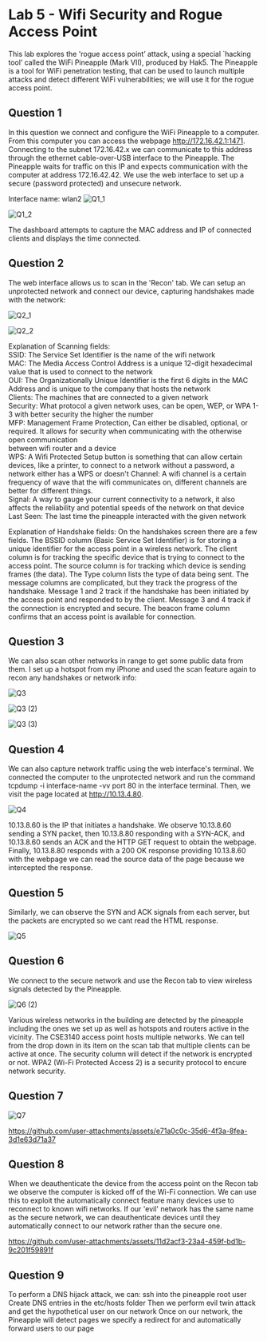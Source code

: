 # Lab 5 - Wifi Security and Rogue Access Point

This lab explores the 'rogue access point’ attack, using a special `hacking tool’ called the WiFi Pineapple (Mark VII), produced by Hak5. The 
Pineapple is a tool for WiFi penetration testing, that can be used to launch multiple attacks and 
detect different WiFi vulnerabilities; we will use it for the rogue access point. 


## Question 1
In this question we connect and configure the WiFi Pineapple to a computer. From this computer you can access the webpage http://172.16.42.1:1471. Connecting to the subnet 172.16.42.x we can communicate to this address through the ethernet cable-over-USB interface to the Pineapple. The Pineapple waits for traffic on this IP and expects communication with the computer at address 172.16.42.42. We use the web interface to set up a secure (password protected) and unsecure network.

Interface name: wlan2
![Q1_1](https://github.com/user-attachments/assets/5a79ab58-b029-4fba-a836-473fa85da3c0)

![Q1_2](https://github.com/user-attachments/assets/7e570eb2-4e39-45e0-8d4b-b5d24d7d61f2)

The dashboard attempts to capture the MAC address and IP of connected clients and displays the time connected. 


## Question 2
The web interface allows us to scan in the 'Recon' tab. We can setup an unprotected network and connect our device, capturing handshakes made with the network:  


![Q2_1](https://github.com/user-attachments/assets/efaf07b7-d118-4fc7-935f-ce117d40e1b9)

![Q2_2](https://github.com/user-attachments/assets/3c3a2f24-127c-485c-9f3e-768009fc4aa0)

Explanation of Scanning fields:  
SSID: The Service Set Identifier is the name of the wifi network  
MAC: The Media Access Control Address is a unique 12-digit hexadecimal value that is used to connect to the network  
OUI: The Organizationally Unique Identifier is the first 6 digits in the MAC Address and is unique to the company that hosts the network  
Clients: The machines that are connected to a given network  
Security: What protocol a given network uses, can be open, WEP, or WPA 1-3 with better security the higher the number  
MFP: Management Frame Protection, Can either be disabled, optional, or required. It allows for security when communicating with the otherwise open communication    
between wifi router and a device  
WPS: A Wifi Protected Setup button is something that can allow certain devices, like a printer, to connect to a network without a password, a network either has a WPS or doesn't
Channel: A wifi channel is a certain frequency of wave that the wifi communicates on, different channels are better for different things.  
Signal: A way to gauge your current connectivity to a network, it also affects the reliability and potential speeds of the network on that device  
Last Seen: The last time the pineapple interacted with the given network  

Explanation of Handshake fields:
On the handshakes screen there are a few fields. The BSSID column (Basic Service Set Identifier) is for storing a unique identifier for the access point in a wireless network. The client column is for tracking the specific device that is trying to connect to the access point. The source column is for tracking which device is sending frames (the data). The Type column lists the type of data being sent. The message columns are complicated, but they track the progress of the handshake. Message 1 and 2 track if the handshake has been initiated by the access point and responded to by the client. Message 3 and 4 track if the connection is encrypted and secure. The beacon frame column confirms that an access point is available for connection.  


## Question 3
We can also scan other networks in range to get some public data from them. I set up a hotspot from my iPhone and used the scan feature again to recon any handshakes or network info:

![Q3](https://github.com/user-attachments/assets/240147f5-97dc-4a0b-9887-08453bd926b0)

![Q3 (2)](https://github.com/user-attachments/assets/82fa50af-bb7d-4dee-afee-ade9053395e1)

![Q3 (3)](https://github.com/user-attachments/assets/34c3b301-b9d3-4d59-a318-69ee8c9d2e69)


## Question 4
We can also capture network traffic using the web interface's terminal. We connected the computer to the unprotected network and run the command tcpdump -i interface-name -vv port 80 in the interface terminal. Then, we visit the page located at http://10.13.4.80.

![Q4](https://github.com/user-attachments/assets/6f095a09-62fa-468a-8c9c-f424dc897c92)

10.13.8.60 is the IP that initiates a handshake. We observe 10.13.8.60 sending a SYN packet, then 10.13.8.80 responding with a SYN-ACK, and 10.13.8.60 sends an ACK and the HTTP GET request to obtain the webpage. Finally, 10.13.8.80 responds with a 200 OK response providing 10.13.8.60 with the webpage we can read the source data of the page because we intercepted the response.

## Question 5
Similarly, we can observe the SYN and ACK signals from each server, but the packets are encrypted so we cant read the HTML response.

![Q5](https://github.com/user-attachments/assets/77c2a922-c181-4298-88e6-23e2684aba0e)


## Question 6
We connect to the secure network and use the Recon tab to view wireless signals detected by the Pineapple. 

![Q6 (2)](https://github.com/user-attachments/assets/5ace27ff-0786-41a4-9909-f13dba61a366)

Various wireless networks in the building are detected by the pineapple including the ones we set up as well as hotspots and routers active in the vicinity. The CSE3140 access point hosts multiple networks. We can tell from the drop down in its item on the scan tab that multiple clients can be active at once. The security column will detect if the network is encrypted or not. WPA2 (Wi-Fi Protected Access 2) is a security protocol to encure network security.

## Question 7

![Q7](https://github.com/user-attachments/assets/0365fbef-dcb3-46e1-bd10-89891f8d7d93)


https://github.com/user-attachments/assets/e71a0c0c-35d6-4f3a-8fea-3d1e63d71a37



## Question 8
When we deauthenticate the device from the access point on the Recon tab we observe the computer is kicked off of the Wi-Fi connection. We can use this to exploit the automatically connect feature many devices use to reconnect to known wifi networks. If our 'evil' network has the same name as the secure network, we can deauthenticate devices until they automatically connect to our network rather than the secure one. 

https://github.com/user-attachments/assets/11d2acf3-23a4-459f-bd1b-9c201f59891f



## Question 9
To perform a DNS hijack attack, we can:
ssh into the pineapple root user 
Create DNS entries in the etc/hosts folder 
Then we perform evil twin attack and get the hypothetical user on our network
Once on our network, the Pineapple will detect pages we specify a redirect for and automatically forward users to our page
